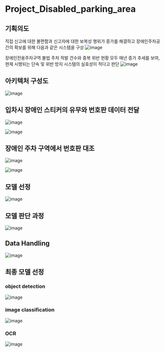# Project_Disabled_parking_area

## 기획의도

직접 신고에 대한 불편함과 신고자에 대한 보복성 행위가 증가를 해결하고 장애인주차공간의 확보를 위해 다음과 같은 시스템을 구상
![image](https://user-images.githubusercontent.com/97171635/215324944-00e746da-83b9-49e7-b89c-9e08278c7f6c.png)

장애인전용주차구역 불법 주차 적발 건수와 중복 위반 현황 모두 매년 증가 추세를 보여, 현재 시행되는 단속 및 위반 방지 시스템의 실효성이 적다고 판단
![image](https://user-images.githubusercontent.com/97171635/215324760-05087d75-6918-4df8-8c0f-9a5b6725bb4c.png)


## 아키텍처 구성도
![image](https://user-images.githubusercontent.com/97171635/182345268-c4096c3c-b2d6-4af7-81f6-e12557e08f00.png)

## 입차시 장애인 스티커의 유무와 번호판 데이터 전달
![image](https://user-images.githubusercontent.com/97171635/182345391-2e24ad06-b05b-4f3d-ba24-aecaa1e8ab3d.png)

![image](https://user-images.githubusercontent.com/97171635/204138544-092e0020-d90a-4733-a028-3780e7cc852c.png)

## 장애인 주차 구역에서 번호판 대조
![image](https://user-images.githubusercontent.com/97171635/182345452-82b6ab1a-ee0a-41c4-8092-def56343b870.png)

![image](https://user-images.githubusercontent.com/97171635/204138588-fcb494b5-fabd-4502-a74a-eb0187843528.png)


## 모델 선정
![image](https://user-images.githubusercontent.com/97171635/184114754-55e112df-df63-44b4-bcce-6e7216f336a0.png)

## 모델 판단 과정
![image](https://user-images.githubusercontent.com/97171635/184114604-521f94f4-0df3-4b1e-ace0-eea7549e58a6.png)

## Data Handling
![image](https://user-images.githubusercontent.com/97171635/184115048-8a386d9b-726c-46e3-bd88-7739f49bd603.png)

## 최종 모델 선정
### object detection
![image](https://user-images.githubusercontent.com/97171635/184115174-2f3c0b71-0f86-4146-9e95-a16fd40353aa.png)

### image classification
![image](https://user-images.githubusercontent.com/97171635/184115208-d095cd44-60d9-4de1-bbec-ce68552dc93d.png)

### OCR
![image](https://user-images.githubusercontent.com/97171635/184115246-88565dc1-f29b-4008-aeae-d0d391f24626.png)
